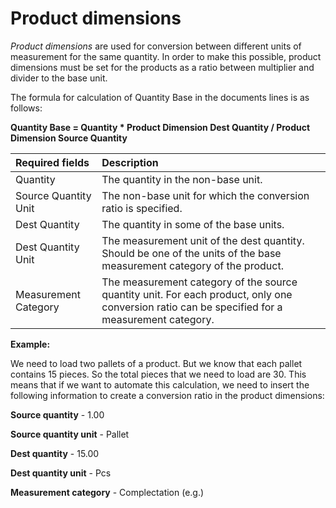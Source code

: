 # Product dimensions


*Product dimensions* are used for conversion between different units of measurement for the same quantity. In order to make this possible, product dimensions must be set for the products as a ratio between multiplier and divider to the base unit. 

The formula for calculation of Quantity Base in the documents lines is as follows: 

**Quantity Base = Quantity * Product Dimension Dest Quantity / Product Dimension Source Quantity**


|Required fields|Description|
|:---- |:----
|Quantity|The quantity in the non-base unit.
|Source Quantity Unit|The non-base unit for which the conversion ratio is specified.
|Dest Quantity|The quantity in some of the base units.
|Dest Quantity Unit|The measurement unit of the dest quantity. Should be one of the units of the base measurement category of the product.
|Measurement Category|The measurement category of the source quantity unit. For each product, only one conversion ratio can be specified for a measurement category.


**Example:** 

We need to load two pallets of a product. But we know that each pallet contains 15 pieces. So the total pieces that we need to load are 30. This means that if we want to automate this calculation, we need to insert the following information to create a conversion ratio in the product dimensions: 

**Source quantity** -  1.00 

**Source quantity unit** -  Pallet 

**Dest quantity** - 15.00 

**Dest quantity unit** - Pcs  

**Measurement category** - Complectation (e.g.)

